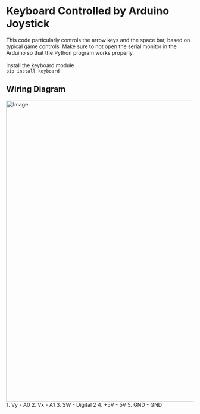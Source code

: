 # Keyboard Controlled by Arduino Joystick
This code particularly controls the arrow keys and the space bar, based on typical game controls. Make sure to not open the serial monitor in the Arduino so that the Python program works properly. <br>
<br>
Install the keyboard module <br>
`pip install keyboard`

## Wiring Diagram
<img width="1509" height="810" alt="Image" src="https://github.com/user-attachments/assets/16f9407d-b485-4182-af43-1184c946bb42" />
1. Vy - A0
2. Vx - A1
3. SW - Digital 2
4. +5V - 5V
5. GND - GND
